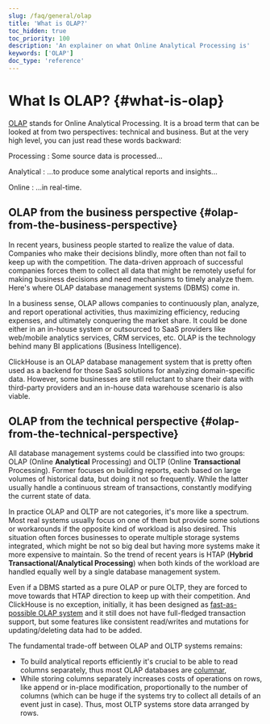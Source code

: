 ```yaml
---
slug: /faq/general/olap
title: 'What is OLAP?'
toc_hidden: true
toc_priority: 100
description: 'An explainer on what Online Analytical Processing is'
keywords: ['OLAP']
doc_type: 'reference'
---
```


# What Is OLAP? {#what-is-olap}

[OLAP](https://en.wikipedia.org/wiki/Online_analytical_processing) stands for Online Analytical Processing. It is a broad term that can be looked at from two perspectives: technical and business. But at the very high level, you can just read these words backward:

Processing
:   Some source data is processed...

Analytical
:   ...to produce some analytical reports and insights...

Online
:   ...in real-time.

## OLAP from the business perspective {#olap-from-the-business-perspective}

In recent years, business people started to realize the value of data. Companies who make their decisions blindly, more often than not fail to keep up with the competition. The data-driven approach of successful companies forces them to collect all data that might be remotely useful for making business decisions and need mechanisms to timely analyze them. Here's where OLAP database management systems (DBMS) come in.

In a business sense, OLAP allows companies to continuously plan, analyze, and report operational activities, thus maximizing efficiency, reducing expenses, and ultimately conquering the market share. It could be done either in an in-house system or outsourced to SaaS providers like web/mobile analytics services, CRM services, etc. OLAP is the technology behind many BI applications (Business Intelligence).

ClickHouse is an OLAP database management system that is pretty often used as a backend for those SaaS solutions for analyzing domain-specific data. However, some businesses are still reluctant to share their data with third-party providers and an in-house data warehouse scenario is also viable.

## OLAP from the technical perspective {#olap-from-the-technical-perspective}

All database management systems could be classified into two groups: OLAP (Online **Analytical** Processing) and OLTP (Online **Transactional** Processing). Former focuses on building reports, each based on large volumes of historical data, but doing it not so frequently. While the latter usually handle a continuous stream of transactions, constantly modifying the current state of data.

In practice OLAP and OLTP are not categories, it's more like a spectrum. Most real systems usually focus on one of them but provide some solutions or workarounds if the opposite kind of workload is also desired. This situation often forces businesses to operate multiple storage systems integrated, which might be not so big deal but having more systems make it more expensive to maintain. So the trend of recent years is HTAP (**Hybrid Transactional/Analytical Processing**) when both kinds of the workload are handled equally well by a single database management system.

Even if a DBMS started as a pure OLAP or pure OLTP, they are forced to move towards that HTAP direction to keep up with their competition. And ClickHouse is no exception, initially, it has been designed as [fast-as-possible OLAP system](../../concepts/why-clickhouse-is-so-fast.mdx) and it still does not have full-fledged transaction support, but some features like consistent read/writes and mutations for updating/deleting data had to be added.

The fundamental trade-off between OLAP and OLTP systems remains:

- To build analytical reports efficiently it's crucial to be able to read columns separately, thus most OLAP databases are [columnar](../../faq/general/columnar-database.md),
- While storing columns separately increases costs of operations on rows, like append or in-place modification, proportionally to the number of columns (which can be huge if the systems try to collect all details of an event just in case). Thus, most OLTP systems store data arranged by rows.
